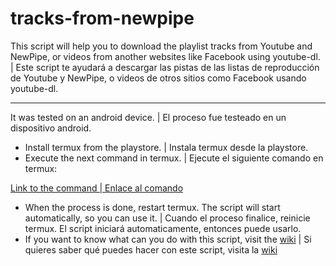 # tracks-from-newpipe

This script will help you to download the playlist tracks from Youtube and NewPipe, or videos from another websites like Facebook using youtube-dl. | Este script te ayudará a descargar las pistas de las listas de reproducción de Youtube y NewPipe, o videos de otros sitios como Facebook usando youtube-dl.

---

It was tested on an android device. | El proceso fue testeado en un dispositivo android.

- Install termux from the playstore. | Instala termux desde la playstore.
- Execute the next command in termux. | Ejecute el siguiente comando en termux:

[Link to the command | Enlace al comando](https://raw.githubusercontent.com/8XA/tracks-from-newpipe/master/comando.txt)

- When the process is done, restart termux. The script will start automatically, so you can use it. | Cuando el proceso finalice, reinicie termux. El script iniciará automaticamente, entonces puede usarlo.
- If you want to know what can you do with this script, visit the [wiki](https://github.com/8XA/tracks-from-newpipe/wiki) | Si quieres saber qué puedes hacer con este script, visita la [wiki](https://github.com/8XA/tracks-from-newpipe/wiki)


